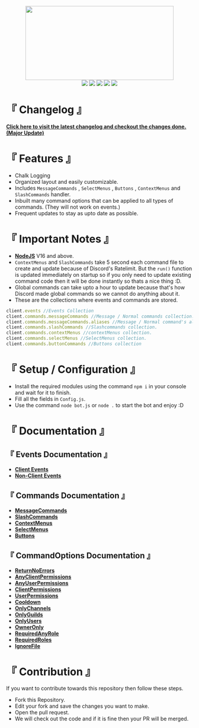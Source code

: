 <p align="center"><img src="https://media.discordapp.net/attachments/774290264764055582/890955909566722048/0001-8574372447_20210924_191019_0000.png" height=200 width=400><br>
<img src="https://img.shields.io/badge/version-6.0.1-05122A?style=for-the-badge">
<a href="https://discord.gg/VStdRr8nP2"><img src="https://img.shields.io/badge/discord-invite-5865f2?style=for-the-badge&logo=discord&logoColor=white"></a>
<img src="https://img.shields.io/github/issues/RileCraft/DiscordBot-Template.svg?style=for-the-badge">
<img src="https://img.shields.io/github/forks/RileCraft/DiscordBot-Template.svg?style=for-the-badge">
<img src="https://img.shields.io/github/stars/RileCraft/DiscordBot-Template.svg?style=for-the-badge"></p>

# 『 Changelog 』
[**Click here to visit the latest changelog and checkout the changes done. (Major Update)**](Documentation/Changelog.md)


# 『 Features 』
* Chalk Logging
* Organized layout and easily customizable.
* Includes `MessageCommands` , `SelectMenus` , `Buttons` , `ContextMenus` and `SlashCommands` handler.
* Inbuilt many command options that can be applied to all types of commands. (They will not work on events.)
* Frequent updates to stay as upto date as possible.

# 『 Important Notes 』
* [**NodeJS**](https://nodejs.org) V16 and above.
* `ContextMenus` and `SlashCommands` take 5 second each command file to create and update because of Discord's Ratelimit. But the `run()` function is updated immediately on startup so if you only need to update existing command code then it will be done instantly so thats a nice thing :D.
* Global commands can take upto a hour to update because that's how Discord made global commands so we cannot do anything about it.
* These are the collections where events and commands are stored.
```js
client.events //Events Collection
client.commands.messageCommands //Message / Normal commands collection.
client.commands.messageCommands.aliases //Message / Normal command's aliases.
client.commands.slashCommands //Slashcommands collection.
client.commands.contextMenus //contextMenus collection.
client.commands.selectMenus //SelectMenus collection.
client.commands.buttonCommands //Buttons collection
```

# 『 Setup / Configuration 』
* Install the required modules using the command `npm i` in your console and wait for it to finish.
* Fill all the fields in `Config.js`.
* Use the command `node bot.js` or `node .` to start the bot and enjoy :D

# 『 Documentation 』
## 『 Events Documentation 』
* [**Client Events**](Documentation/Events/ClientEvents.md)
* [**Non-Client Events**](Documentation/Events/CustomEvents.md)

## 『 Commands Documentation 』
* [**MessageCommands**](Documentation/Commands/MessageCommands.md)
* [**SlashCommands**](Documentation/Commands/SlashCommands.md)
* [**ContextMenus**](Documentation/Commands/ContextMenus.md)
* [**SelectMenus**](Documentation/Commands/SelectMenus.md)
* [**Buttons**](Documentation/Commands/ButtonCommands.md)

## 『 CommandOptions Documentation 』
* [**ReturnNoErrors**](Documentation/CommandOptions/ReturnNoErrors.md)
* [**AnyClientPermissions**](Documentation/CommandOptions/AnyClientPermissions.md)
* [**AnyUserPermissions**](Documentation/CommandOptions/AnyUserPermissions.md)
* [**ClientPermissions**](Documentation/CommandOptions/ClientPermissions.md)
* [**UserPermissions**](Documentation/CommandOptions/UserPermissions.md)
* [**Cooldown**](Documentation/CommandOptions/Cooldown.md)
* [**OnlyChannels**](Documentation/CommandOptions/OnlyChannels.md)
* [**OnlyGuilds**](Documentation/CommandOptions/OnlyGuilds.md)
* [**OnlyUsers**](Documentation/CommandOptions/OnlyUsers.md)
* [**OwnerOnly**](Documentation/CommandOptions/OwnerOnly.md)
* [**RequiredAnyRole**](Documentation/CommandOptions/RequiredAnyRole.md)
* [**RequiredRoles**](Documentation/CommandOptions/RequiredRoles.md)
* [**IgnoreFile**](Documentation/CommandOptions/IgnoreFile.md)

# 『 Contribution 』
If you want to contribute towards this repository then follow these steps.
* Fork this Repository.
* Edit your fork and save the changes you want to make.
* Open the pull request.
* We will check out the code and if it is fine then your PR will be merged.
